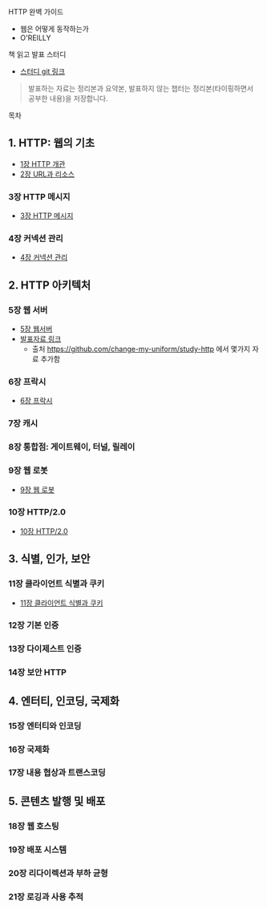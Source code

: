 HTTP 완벽 가이드 

- 웹은 어떻게 동작하는가
- O'REILLY

책 읽고 발표 스터디 

- [스터디 git 링크](https://github.com/LandvibeDev/HTTPStudy)

> 발표하는 자료는 정리본과 요약본, 발표하지 않는 챕터는 정리본(타이핑하면서 공부한 내용)을 저장합니다. 

목차

## 1. HTTP: 웹의 기초

- [1장 HTTP 개관](./CH1.%20HTTP%20개관%20요약.md)  
- [2장 URL과 리소스](./CH2.%20URL과%20리소스.md)
### 3장 HTTP 메시지
- [3장 HTTP 메시지](./CH3.%20HTTP%20메시지.md)
### 4장 커넥션 관리
- [4장 커넥션 관리](./CH4.%20커넥션%20관리.md)
## 2. HTTP 아키텍처

### 5장 웹 서버
- [5장 웹서버](./CH5.%20웹%20서버.md)
- [발표자료 링크](https://docs.google.com/presentation/d/1LDaVYVz2uyC1N1FqxmHXS0A0zNWkzNjIYp6Hk-WVi1s/edit#slide=id.g6103154412_0_82)
  - 출처  https://github.com/change-my-uniform/study-http 에서 몇가지 자료 추가함 

### 6장 프락시
- [6장 프락시](./CH6.%20프락시.md)

### 7장 캐시
### 8장 통합점: 게이트웨이, 터널, 릴레이
### 9장 웹 로봇
- [ 9장 웹 로봇](./CH9.%20웹%20로봇.md)
### 10장 HTTP/2.0
- [10장 HTTP/2.0](./CH10.%20HTTP2.0.md)
## 3. 식별, 인가, 보안

### 11장 클라이언트 식별과 쿠키
- [11장 클라이언트 식별과 쿠키](./CH11.%20클라이언트%20식별과%20쿠키.md)
### 12장 기본 인증
### 13장 다이제스트 인증
### 14장 보안 HTTP


## 4. 엔터티, 인코딩, 국제화

### 15장 엔터티와 인코딩
### 16장 국제화
### 17장 내용 협상과 트랜스코딩


## 5. 콘텐츠 발행 및 배포

### 18장 웹 호스팅
### 19장 배포 시스템
### 20장 리다이렉션과 부하 균형
### 21장 로깅과 사용 추적